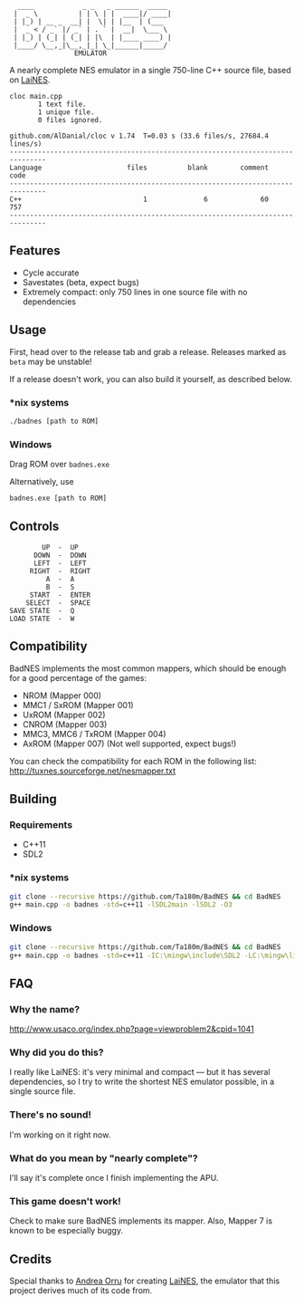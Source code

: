 ```
  ____            _ _   _ ______  _____ 
 |  _ \          | | \ | |  ____|/ ____|
 | |_) | __ _  __| |  \| | |__  | (___  
 |  _ < / _` |/ _` | . ` |  __|  \___ \ 
 | |_) | (_| | (_| | |\  | |____ ____) |
 |____/ \__,_|\__,_|_| \_|______|_____/ 
                EMULATOR
```

A nearly complete NES emulator in a single 750-line C++ source file, based on [LaiNES](https://github.com/AndreaOrru/LaiNES).

```
cloc main.cpp
       1 text file.
       1 unique file.                              
       0 files ignored.

github.com/AlDanial/cloc v 1.74  T=0.03 s (33.6 files/s, 27684.4 lines/s)
-------------------------------------------------------------------------------
Language                     files          blank        comment           code
-------------------------------------------------------------------------------
C++                              1              6             60            757
-------------------------------------------------------------------------------
```

## Features
- Cycle accurate
- Savestates (beta, expect bugs)
- Extremely compact: only 750 lines in one source file with no dependencies

## Usage
First, head over to the release tab and grab a release. Releases marked as `beta` may be unstable!

If a release doesn't work, you can also build it yourself, as described below.

### *nix systems
```sh
./badnes [path to ROM]
```

### Windows
Drag ROM over `badnes.exe`

Alternatively, use
```sh
badnes.exe [path to ROM]
```

## Controls
            UP  -  UP
          DOWN  -  DOWN
          LEFT  -  LEFT
         RIGHT  -  RIGHT
             A  -  A
             B  -  S
         START  -  ENTER
        SELECT  -  SPACE
    SAVE STATE  -  Q
    LOAD STATE  -  W

## Compatibility
BadNES implements the most common mappers, which should be enough for a good percentage of the games:
- NROM (Mapper 000)
- MMC1 / SxROM (Mapper 001)
- UxROM (Mapper 002)
- CNROM (Mapper 003)
- MMC3, MMC6 / TxROM (Mapper 004)
- AxROM (Mapper 007) (Not well supported, expect bugs!)

You can check the compatibility for each ROM in the following list:
http://tuxnes.sourceforge.net/nesmapper.txt

## Building
### Requirements
- C++11
- SDL2

### *nix systems
```sh
git clone --recursive https://github.com/Ta180m/BadNES && cd BadNES
g++ main.cpp -o badnes -std=c++11 -lSDL2main -lSDL2 -O3
```

### Windows
```sh
git clone --recursive https://github.com/Ta180m/BadNES && cd BadNES
g++ main.cpp -o badnes -std=c++11 -IC:\mingw\include\SDL2 -LC:\mingw\lib -w -Wl,-subsystem,windows -lmingw32 -lSDL2main -lSDL2 -O3
```

## FAQ
### Why the name?
http://www.usaco.org/index.php?page=viewproblem2&cpid=1041

### Why did you do this?
I really like LaiNES: it's very minimal and compact — but it has several dependencies, so I try to write the shortest NES emulator possible, in a single source file.

### There's no sound!
I'm working on it right now.

### What do you mean by "nearly complete"?
I'll say it's complete once I finish implementing the APU.

### This game doesn't work!
Check to make sure BadNES implements its mapper. Also, Mapper 7 is known to be especially buggy.

## Credits
Special thanks to [Andrea Orru](https://github.com/AndreaOrru) for creating [LaiNES](https://github.com/AndreaOrru/LaiNES), the emulator that this project derives much of its code from.
